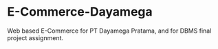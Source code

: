 # E-Commerce-Dayamega
Web based E-Commerce for PT Dayamega Pratama, and for DBMS final project assignment.
